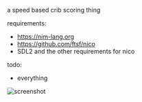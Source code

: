 a speed based crib scoring thing

requirements:

- https://nim-lang.org
- https://github.com/ftsf/nico
- SDL2 and the other requirements for nico

todo:

- everything

![screenshot](http://i.imgur.com/8Cmjg7K.png)
